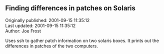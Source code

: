 ## Finding differences in patches on Solaris  
Originally published: 2001-09-15 11:35:12  
Last updated: 2001-09-15 11:35:12  
Author: Joe Frost  
  
Uses ssh to gather patch information on two solaris boxes.  It prints out the differences in patches of the two computers.